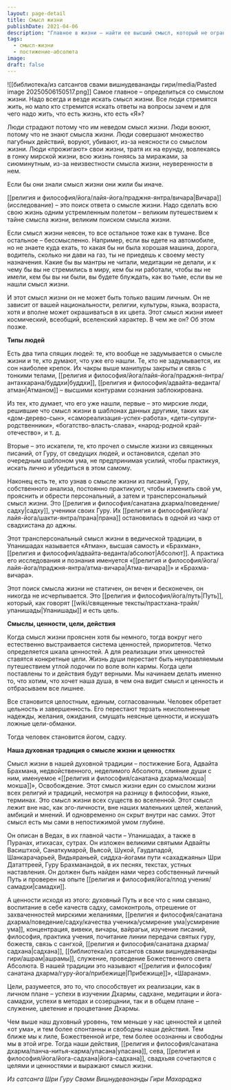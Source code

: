 ```yaml
---
layout: page-detail
title: Смысл жизни
publishDate: 2021-04-06
description: "Главное в жизни — найти ее высший смысл, который не ограничивается личными целями, а имеет вселенский характер: постижение Абсолюта и слияние с ним. Только осознав смысл жизни, человек обретает целостность, ясные ценности, верные цели и становится садху, следуя духовному Пути через личную практику, самоисследование и служение Дхарме."
tags:
  - смысл-жизни
  - постижение-абсолюта
image: 
draft: false
---
```


![[библиотека/из сатсангов свами вишнудевананды гири/media/Pasted image 20250506150517.png]]
Самое главное – определиться со смыслом жизни. Надо всегда и везде искать смысл жизни. Все люди стремятся жить, но мало кто стремится искать ответы на вопросы зачем и для чего надо жить, что есть жизнь, кто есть «Я»?

Люди страдают потому что им неведом смысл жизни. Люди воюют, потому что не знают смысла жизни. Люди совершают множество пагубных действий, воруют, убивают, из-за неясности со смыслом жизни. Люди «прожигают» свои жизни, тратя их на ерунду, вовлекаясь в гонку мирской жизни, всю жизнь гоняясь за миражами, за сиюминутным, из-за неизвестности смысла жизни, неуверенности в нем.

Если бы они знали смысл жизни они жили бы иначе.

[[религия и философия/йога/лайя-йога/праджня-янтра/вичара|Вичара]] (исследование) – это поиск ответа о смысле жизни. Надо сделать всю свою жизнь одним устремленным полетом – великим путешествием к тайне смысла жизни, великим поиском смысла жизни. 

Если смысл жизни неясен, то все остальное тоже как в тумане. Все остальное – бессмысленно. Например, если вы едете на автомобиле, но не знаете куда ехать, то какая бы ни была хорошая машина, дорога, водитель, сколько ни дави на газ, ты не приедешь к своему месту назначения. Какие бы вы мантры не читали, медитации не делали, и к чему бы вы не стремились в миру, кем бы ни работали, чтобы вы не имели, кем бы вы ни были, вы будете блуждать, как во тьме, если вы не нашли смысл жизни.

И этот смысл жизни он не может быть только вашим личным. Он не зависит от вашей национальности, религии, культуры, языка, возраста, хотя и вполне может окрашиваться в их цвета. Этот смысл жизни имеет космический, всеобщий, вселенский характер. В чем же он? Об этом позже.

**Типы людей**

Есть два типа спящих людей: те, кто вообще не задумывается о смысле жизни и те, кто думают, что уже его нашли. Те, кто не задумывается, их сон наиболее крепок. Их чакры выше манипуры закрыты и связь с тонкими телами, [[религия и философия/йога/лайя-йога/праджня-янтра/антахкарана/буддхи|буддхи]], [[религия и философия/адвайта-веданта/атман|Атманом]] – высшими контурами сознания заблокирована.

Из тех, кто думает, что его уже нашли, первые – это мирские люди, решившие что смысл жизни в шаблонах данных другими, таких как «дом-дерево-сын», «самореализация-успех-работа», «дети-супруги-родственники», «богатство-власть-слава», «народ-родной край-отечество», и т. д.

Вторые – это искатели, те, кто прочел о смысле жизни из священных писаний, от Гуру, от сведущих людей, и остановился, сделал это очередным шаблоном ума, не предпринимая усилий, чтобы практикуя, искать лично и убедиться в этом самому.

Наконец есть те, кто узнав о смысле жизни из писаний, Гуру, собственного анализа, постоянно практикуют, чтобы изменить свой ум, прояснить и обрести персональный, а затем и трансперсональный смысл жизни. Это [[религия и философия/санатана дхарма/поведение/садху|садху]], ученики своих Гуру. Их [[религия и философия/йога/лайя-йога/шакти-янтра/прана|прана]] остановилась в одной из чакр от свадхистана до аджны.

Этот трансперсональный смысл жизни в ведической традиции, в Упанишадах называется «Атман», высшая самость и «Брахман», [[религия и философия/адвайта-веданта/абсолют|Абсолют]]. А практика его исследования и познания именуется «[[религия и философия/йога/лайя-йога/праджня-янтра/атма-вичара|Атма-вичара]]» и «Брахма-вичара».

Этот поиск смысла жизни не статичен, он вечен и бесконечен, он никогда не исчерпывается. Это [[религия и философия/йога/путь|Путь]], который, как говорят [[wiki/священные тексты/прастхана-трайя/упанишады|Упанишады]] и есть цель.

**Смыслы, ценности, цели, действия**

Когда смысл жизни прояснен хотя бы немного, тогда вокруг него естественно выстраивается система ценностей, приоритетов. Четко определяется шкала ценностей. А для реализации этих ценностей ставятся конкретные цели. Жизнь души перестает быть неуправляемым путешествием утлой лодочки по воле волн кармы. Когда цели поставлены то и действия будут верными. Мы начинаем делать именно то, что хотим, что хочет наша душа, в чем она видит смысл и ценность и отбрасываем все лишнее.

Все становится целостным, единым, согласованным. Человек обретает цельность и завершенность. Его перестают терзать неисполненные надежды, желания, ожидания, смущать неясные ценности, и искушать ложные цели-обманки. 

Тогда человек становится йогом, садху.

**Наша духовная традиция о смысле жизни и ценностях**

Смысл жизни в нашей духовной традиции – постижение Бога, Адвайта Брахмана, недвойственного, неделимого Абсолюта, слияние души с ним, именуемое «[[религия и философия/санатана дхарма/мокша|мокша]]», Освобождение. Этот смысл жизни един со смыслом жизни всех религий и традиций, несмотря на разницу в философии, языке, терминах. Это смысл жизни всех существ во вселенной. Этот смысл лежит вне нас, как эго-личности, вне наших маленьких целей, желаний, амбиций и мнений. И одновременно он скрыт внутри нас самих. Этот смысл есть мы сами в непостижимой умом глубине.

Он описан в Ведах, в их главной части – Упанишадах, а также в Пуранах, итихасах, сутрах. Он изложен великими святыми Адвайты Васиштхой, Санаткумарой, Вьясой, Шукой, Гаудападой, Шанкарачарьей, Видьяраньей, сиддха-йогами пути «сахаджаяны» Шри Дататтреей, Гуру Брахманандой, в их песнях, текстах, устных наставления. Он должен быть найден нами через собственный личный Путь и проверен на опыте [[религия и философия/йога/плод учения/самадхи|самадхи]].

А ценности исходя из этого: духовный Путь и все что с ним связано, воспитание в себе качеств садху, самоконтроль, отрешение от захваченностей мирскими желаниями, [[религия и философия/санатана дхарма/поведение/садху/качества ученика/усмирение ума|усмирение ума]], концентрация, вивеки, вичары, вайрагьи, изучение писаний, философия, практика учения, почитание линии передачи святых гуру, божеств, связь с сангхой, [[религия и философия/санатана дхарма/садхана|садхана]], [[библиотека/из сатсангов свами вишнудевананды гири/ашрам|ашрамы]], служение, проведение Божественного света Абсолюта. В нашей традиции это называют «[[религия и философия/санатана дхарма/гуру-йога/прибежище|Прибежище]]», «Шаранам».

Цели, разумеется, это то, что способствует их реализации, как в личном плане – успехи в изучении Дхармы, садхане, медитации и йога-самадхи, успехи в методах и созерцании, так и в общем плане – служение, цветение и процветание Дхармы.

Чем выше наш духовный уровень, тем меньше у нас ценностей и целей «от ума», и тем более спонтанны и свободны наши действия. Тем ближе мы к лиле, Божественной игре, тем более осознанны и свободны мы в этой игре. Тогда наши действия, [[религия и философия/санатана дхарма/панча-нитья-карма/упасана|упасана]], сева, [[религия и философия/йога/йога-садхана|йога-садхана]], свадхьяя сочетаются с целями и ценностями и выражают смысл жизни.

*Из сатсанга Шри Гуру Свами Вишнудевананды Гири Махараджа*

